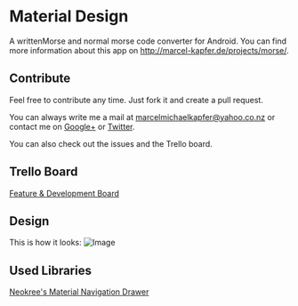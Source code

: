 # Material Design

A writtenMorse and normal morse code converter for Android. You can find more information about this app on http://marcel-kapfer.de/projects/morse/.

## Contribute

Feel free to contribute any time. Just fork it and create a pull request. 


You can always write me a mail at marcelmichaelkapfer@yahoo.co.nz or contact me on [Google+](https://plus.google.com/+MarcelMichaelKapfer) or [Twitter](https://twitter.com/MarcelKapfer).


You can also check out the issues and the Trello board.

## Trello Board

[Feature & Development Board](https://trello.com/b/SGMIGVbI/morse-android)

## Design

This is how it looks:
![Image](http://marcel-kapfer.de/res/blog/20150218/with-background.png)

## Used Libraries

[Neokree's Material Navigation Drawer](https://github.com/neokree/MaterialNavigationDrawer)
